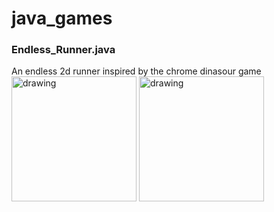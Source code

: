 # java_games



### Endless_Runner.java
An endless 2d runner inspired by the chrome dinasour game  
<img src="https://user-images.githubusercontent.com/85774651/215295221-f2eda8b9-0a70-4426-8078-b93c8551bd55.png" alt="drawing" width="200"/>
<img src="https://user-images.githubusercontent.com/85774651/215295263-0859855c-3b9e-4fe4-a47a-4a8ad742d507.png" alt="drawing" width="200"/>
